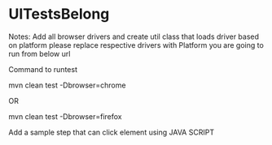 # UITestsBelong

Notes:
Add all browser drivers and create util class that loads driver based on platform
please replace respective drivers with Platform you are going to run from below url

Command to runtest

mvn clean test -Dbrowser=chrome

OR

mvn clean test -Dbrowser=firefox

Add a sample step that can click element using JAVA SCRIPT
